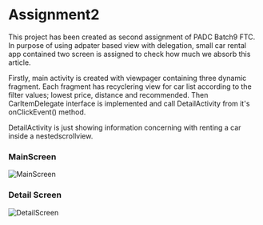 # Assignment2

This project has been created as second assignment of PADC Batch9 FTC.
In purpose of using adpater based view with delegation, small car rental app contained two screen is assigned to check how much we absorb this article.

Firstly, main activity is created with viewpager containing three dynamic fragment. Each fragment has recyclering view for car list according to the filter values; lowest price, distance and recommended.
Then CarItemDelegate interface is implemented and call DetailActivity from it's onClickEvent() method.

DetailActivity is just showing information concerning with renting a car inside a nestedscrollview.

### MainScreen
![MainScreen](https://user-images.githubusercontent.com/20620501/63112531-79354c80-bfb6-11e9-8858-a15d030c1e17.jpg)

### Detail Screen
![DetailScreen](https://user-images.githubusercontent.com/20620501/63112546-7e929700-bfb6-11e9-96a4-587aed25f275.jpg)

